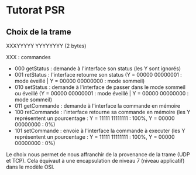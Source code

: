 # Tutorat PSR

## Choix de la trame

XXXYYYYY YYYYYYYY (2 bytes)

XXX : commandes
* 000 getStatus : demande à l'interface son status (les Y sont ignorés)
* 001 retStatus : l'interface retourne son status (Y = 00000 00000001 : mode éveillé | Y = 00000 00000000 : mode sommeil)
* 010 setStatus : demande à l'interface de passer dans le mode sommeil ou éveillé (Y = 00000 00000001 : mode éveillé | Y = 00000 00000000 : mode sommeil)
* 011 getCommande : demande à l'interface la commande en mémoire
* 100 retCommande : l'interface retourne sa commande en mémoire (les Y représentent un pourcentage : Y = 11111 11111111 : 100%, Y = 00000 00000000 : 0%)
* 101 setCommande : envoie à l'interface la commande à executer (les Y représentent un pourcentage : Y = 11111 11111111 : 100%, Y = 00000 00000000 : 0%)

Le choix nous permet de nous affranchir de la provenance de la trame (UDP et TCP). Cela équivaut à une encapsulation de niveau 7 (niveau applicatif) dans le modèle OSI.
